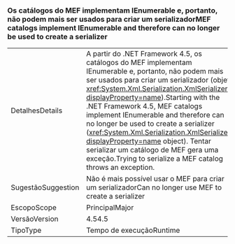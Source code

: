 ### <a name="mef-catalogs-implement-ienumerable-and-therefore-can-no-longer-be-used-to-create-a-serializer"></a><span data-ttu-id="4d113-101">Os catálogos do MEF implementam IEnumerable e, portanto, não podem mais ser usados para criar um serializador</span><span class="sxs-lookup"><span data-stu-id="4d113-101">MEF catalogs implement IEnumerable and therefore can no longer be used to create a serializer</span></span>

|   |   |
|---|---|
|<span data-ttu-id="4d113-102">Detalhes</span><span class="sxs-lookup"><span data-stu-id="4d113-102">Details</span></span>|<span data-ttu-id="4d113-103">A partir do .NET Framework 4.5, os catálogos do MEF implementam IEnumerable e, portanto, não podem mais ser usados para criar um serializador (objeto <xref:System.Xml.Serialization.XmlSerializer?displayProperty=name>).</span><span class="sxs-lookup"><span data-stu-id="4d113-103">Starting with the .NET Framework 4.5, MEF catalogs implement IEnumerable and therefore can no longer be used to create a serializer (<xref:System.Xml.Serialization.XmlSerializer?displayProperty=name> object).</span></span> <span data-ttu-id="4d113-104">Tentar serializar um catálogo de MEF gera uma exceção.</span><span class="sxs-lookup"><span data-stu-id="4d113-104">Trying to serialize a MEF catalog throws an exception.</span></span>|
|<span data-ttu-id="4d113-105">Sugestão</span><span class="sxs-lookup"><span data-stu-id="4d113-105">Suggestion</span></span>|<span data-ttu-id="4d113-106">Não é mais possível usar o MEF para criar um serializador</span><span class="sxs-lookup"><span data-stu-id="4d113-106">Can no longer use MEF to create a serializer</span></span>|
|<span data-ttu-id="4d113-107">Escopo</span><span class="sxs-lookup"><span data-stu-id="4d113-107">Scope</span></span>|<span data-ttu-id="4d113-108">Principal</span><span class="sxs-lookup"><span data-stu-id="4d113-108">Major</span></span>|
|<span data-ttu-id="4d113-109">Versão</span><span class="sxs-lookup"><span data-stu-id="4d113-109">Version</span></span>|<span data-ttu-id="4d113-110">4.5</span><span class="sxs-lookup"><span data-stu-id="4d113-110">4.5</span></span>|
|<span data-ttu-id="4d113-111">Tipo</span><span class="sxs-lookup"><span data-stu-id="4d113-111">Type</span></span>|<span data-ttu-id="4d113-112">Tempo de execução</span><span class="sxs-lookup"><span data-stu-id="4d113-112">Runtime</span></span>|

